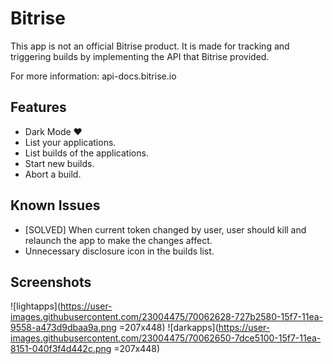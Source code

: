# Bitrise

This app is not an official Bitrise product. It is made for tracking and triggering builds by implementing the API that Bitrise provided.

For more information: api-docs.bitrise.io

## Features

- Dark Mode ❤️
- List your applications.
- List builds of the applications.
- Start new builds.
- Abort a build.

## Known Issues

- [SOLVED] When current token changed by user, user should kill and relaunch the app to make the changes affect.
- Unnecessary disclosure icon in the builds list.

## Screenshots

![lightapps](https://user-images.githubusercontent.com/23004475/70062628-727b2580-15f7-11ea-9558-a473d9dbaa9a.png =207x448)
![darkapps](https://user-images.githubusercontent.com/23004475/70062650-7dce5100-15f7-11ea-8151-040f3f4d442c.png =207x448)
